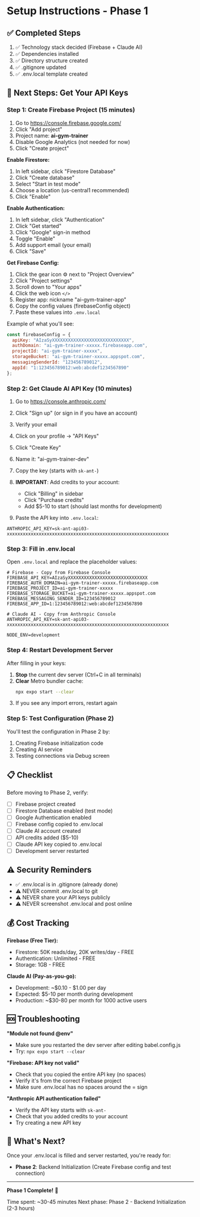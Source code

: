 # Setup Instructions - Phase 1

## ✅ Completed Steps

1. ✅ Technology stack decided (Firebase + Claude AI)
2. ✅ Dependencies installed
3. ✅ Directory structure created
4. ✅ .gitignore updated
5. ✅ .env.local template created

## 🔑 Next Steps: Get Your API Keys

### Step 1: Create Firebase Project (15 minutes)

1. Go to https://console.firebase.google.com/
2. Click "Add project"
3. Project name: **ai-gym-trainer**
4. Disable Google Analytics (not needed for now)
5. Click "Create project"

**Enable Firestore:**
1. In left sidebar, click "Firestore Database"
2. Click "Create database"
3. Select "Start in test mode"
4. Choose a location (us-central1 recommended)
5. Click "Enable"

**Enable Authentication:**
1. In left sidebar, click "Authentication"
2. Click "Get started"
3. Click "Google" sign-in method
4. Toggle "Enable"
5. Add support email (your email)
6. Click "Save"

**Get Firebase Config:**
1. Click the gear icon ⚙️ next to "Project Overview"
2. Click "Project settings"
3. Scroll down to "Your apps"
4. Click the web icon `</>`
5. Register app: nickname "ai-gym-trainer-app"
6. Copy the config values (firebaseConfig object)
7. Paste these values into `.env.local`

Example of what you'll see:
```javascript
const firebaseConfig = {
  apiKey: "AIzaSyXXXXXXXXXXXXXXXXXXXXXXXXXXXXX",
  authDomain: "ai-gym-trainer-xxxxx.firebaseapp.com",
  projectId: "ai-gym-trainer-xxxxx",
  storageBucket: "ai-gym-trainer-xxxxx.appspot.com",
  messagingSenderId: "123456789012",
  appId: "1:123456789012:web:abcdef1234567890"
};
```

### Step 2: Get Claude AI API Key (10 minutes)

1. Go to https://console.anthropic.com/
2. Click "Sign up" (or sign in if you have an account)
3. Verify your email
4. Click on your profile → "API Keys"
5. Click "Create Key"
6. Name it: "ai-gym-trainer-dev"
7. Copy the key (starts with `sk-ant-`)
8. **IMPORTANT**: Add credits to your account:
   - Click "Billing" in sidebar
   - Click "Purchase credits"
   - Add $5-10 to start (should last months for development)

9. Paste the API key into `.env.local`:
```
ANTHROPIC_API_KEY=sk-ant-api03-xxxxxxxxxxxxxxxxxxxxxxxxxxxxxxxxxxxxxxxxxxxxxxxxxxxxxxxxxxxxx
```

### Step 3: Fill in .env.local

Open `.env.local` and replace the placeholder values:

```env
# Firebase - Copy from Firebase Console
FIREBASE_API_KEY=AIzaSyXXXXXXXXXXXXXXXXXXXXXXXXXXXXXX
FIREBASE_AUTH_DOMAIN=ai-gym-trainer-xxxxx.firebaseapp.com
FIREBASE_PROJECT_ID=ai-gym-trainer-xxxxx
FIREBASE_STORAGE_BUCKET=ai-gym-trainer-xxxxx.appspot.com
FIREBASE_MESSAGING_SENDER_ID=123456789012
FIREBASE_APP_ID=1:123456789012:web:abcdef1234567890

# Claude AI - Copy from Anthropic Console
ANTHROPIC_API_KEY=sk-ant-api03-xxxxxxxxxxxxxxxxxxxxxxxxxxxxxxxxxxxxxxxxxxxxxxxxxxxxxxxxxxxxx

NODE_ENV=development
```

### Step 4: Restart Development Server

After filling in your keys:

1. **Stop** the current dev server (Ctrl+C in all terminals)
2. **Clear** Metro bundler cache:
   ```bash
   npx expo start --clear
   ```
3. If you see any import errors, restart again

### Step 5: Test Configuration (Phase 2)

You'll test the configuration in Phase 2 by:
1. Creating Firebase initialization code
2. Creating AI service
3. Testing connections via Debug screen

## 📋 Checklist

Before moving to Phase 2, verify:
- [ ] Firebase project created
- [ ] Firestore Database enabled (test mode)
- [ ] Google Authentication enabled
- [ ] Firebase config copied to .env.local
- [ ] Claude AI account created
- [ ] API credits added ($5-10)
- [ ] Claude API key copied to .env.local
- [ ] Development server restarted

## ⚠️ Security Reminders

- ✅ .env.local is in .gitignore (already done)
- ⚠️ NEVER commit .env.local to git
- ⚠️ NEVER share your API keys publicly
- ⚠️ NEVER screenshot .env.local and post online

## 💰 Cost Tracking

**Firebase (Free Tier):**
- Firestore: 50K reads/day, 20K writes/day - FREE
- Authentication: Unlimited - FREE
- Storage: 1GB - FREE

**Claude AI (Pay-as-you-go):**
- Development: ~$0.10 - $1.00 per day
- Expected: $5-10 per month during development
- Production: ~$30-80 per month for 1000 active users

## 🆘 Troubleshooting

**"Module not found @env"**
- Make sure you restarted the dev server after editing babel.config.js
- Try: `npx expo start --clear`

**"Firebase: API key not valid"**
- Check that you copied the entire API key (no spaces)
- Verify it's from the correct Firebase project
- Make sure .env.local has no spaces around the = sign

**"Anthropic API authentication failed"**
- Verify the API key starts with `sk-ant-`
- Check that you added credits to your account
- Try creating a new API key

## 🎉 What's Next?

Once your .env.local is filled and server restarted, you're ready for:
- **Phase 2**: Backend Initialization (Create Firebase config and test connection)

---

**Phase 1 Complete!** 🎊

Time spent: ~30-45 minutes
Next phase: Phase 2 - Backend Initialization (2-3 hours)
